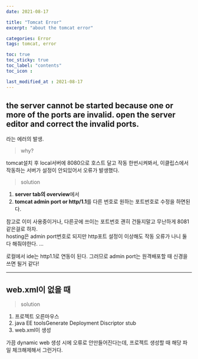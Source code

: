 ```yaml
---
date: 2021-08-17

title: "Tomcat Error"
excerpt: "about the tomcat error"

categories: Error
tags: tomcat, error

toc: true  
toc_sticky: true
toc_label: "contents"
toc_icon : 

last_modified_at : 2021-08-17
---
```

## the server cannot be started because one or more of the ports are invalid. open the server editor and correct the invalid ports.  
 
라는 에러의 발생.

>why?  

tomcat설치 후 local서버에 8080으로 호스트 달고 작동 한번시켜봐서, 이클립스에서 작동하는 서버가 설정이 안되있어서 오류가 발생했다.  

>solution  

1. **server tab의 overview**에서 
2. **tomcat admin port or http/1.1**를 다른 번호로 원하는 포트번호로 수정을 하면된다.  

참고로 이미 사용중이거나, 다른곳에 쓰이는 포트번호 괜히 건들지말고 무난하게 8081같은걸로 하자.  
hosting은 admin port번호로 되지만 http포트 설정이 이상해도 작동 오류가 나니 둘 다 해줘야한다.
...  

로컬에서 ide는 http1.1로 연동이 된다. 그러므로 admin port는 원격배포할 때 신경을 쓰면 될거 같다!

---  
## web.xml이 없을 때

>solution  

1. 프로젝트 오른마우스
2. java EE toolsGenerate Deployment Discriptor stub
3. web.xml이 생성

가끔 dynamic web 생성 시에 오류로 안만들어진다는데, 프로젝트 생성할 때 해당 파일 체크해제해서 그런거다.
